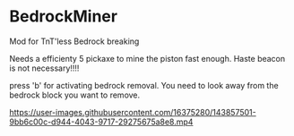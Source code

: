 # BedrockMiner
Mod for TnT'less Bedrock breaking

Needs a efficienty 5 pickaxe to mine the piston fast enough.
Haste beacon is not necessary!!!!

press 'b' for activating bedrock removal.
You need to look away from the bedrock block you want to remove.

https://user-images.githubusercontent.com/16375280/143857501-9bb6c00c-d944-4043-9717-29275675a8e8.mp4

